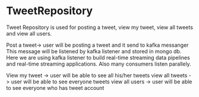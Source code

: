 # TweetRepository
Tweet Repository is used for posting a tweet, view my tweet, view all tweets and view all users.

Post a tweet-> user will be posting a tweet and it send to kafka messanger 
This message will be listened by kafka listener and stored in mongo db.
Here we are using kafka listener to build real-time streaming data pipelines and real-time streaming applications.
Also many consumers listen parallely.

View my tweet -> user will be able to see all his/her tweets
view all tweets -> user will be able to see everyone tweets
view all users -> user will be able to see everyone who has tweet account
